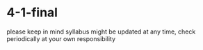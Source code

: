 4-1-final
=========

please keep in mind syllabus might be updated at any time, check periodically at your own responsibility
